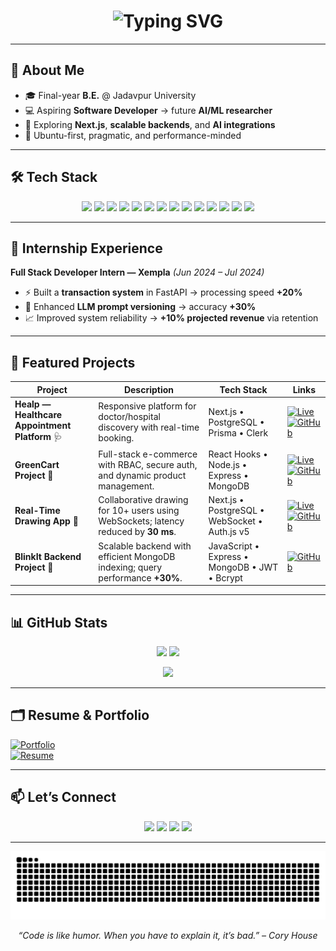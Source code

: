 <!-- Typing Animation Header -->
<h1 align="center">
  <img src="https://readme-typing-svg.demolab.com?font=Fira+Code&size=28&pause=1000&color=00F7F7&width=720&lines=Hi%2C+I'm+Biswayan+Paul;Full+Stack+Developer+%7C+AI%2FML+Enthusiast;I+build+clean%2C+scalable%2C+impactful+software" alt="Typing SVG" />
</h1>

---

## 🚀 About Me
- 🎓 Final-year **B.E.** @ Jadavpur University  
- 💻 Aspiring **Software Developer** → future **AI/ML researcher**  
- 🌱 Exploring **Next.js**, **scalable backends**, and **AI integrations**  
- 🧰 Ubuntu-first, pragmatic, and performance-minded

---

## 🛠 Tech Stack
<p align="center">
  <img src="https://img.shields.io/badge/Python-3776AB?logo=python&logoColor=white" />
  <img src="https://img.shields.io/badge/JavaScript-F7DF1E?logo=javascript&logoColor=black" />
  <img src="https://img.shields.io/badge/TypeScript-3178C6?logo=typescript&logoColor=white" />
  <img src="https://img.shields.io/badge/C++-00599C?logo=c%2B%2B&logoColor=white" />
  <img src="https://img.shields.io/badge/Next.js-000000?logo=nextdotjs&logoColor=white" />
  <img src="https://img.shields.io/badge/React-61DAFB?logo=react&logoColor=black" />
  <img src="https://img.shields.io/badge/Node.js-339933?logo=node.js&logoColor=white" />
  <img src="https://img.shields.io/badge/Express.js-000000?logo=express&logoColor=white" />
  <img src="https://img.shields.io/badge/FastAPI-009688?logo=fastapi&logoColor=white" />
  <img src="https://img.shields.io/badge/PostgreSQL-4169E1?logo=postgresql&logoColor=white" />
  <img src="https://img.shields.io/badge/MongoDB-47A248?logo=mongodb&logoColor=white" />
  <img src="https://img.shields.io/badge/Docker-2496ED?logo=docker&logoColor=white" />
  <img src="https://img.shields.io/badge/Kubernetes-326CE5?logo=kubernetes&logoColor=white" />
  <img src="https://img.shields.io/badge/Redis-DC382D?logo=redis&logoColor=white" />
</p>

---

## 💼 Internship Experience
**Full Stack Developer Intern — Xempla** *(Jun 2024 – Jul 2024)*  
- ⚡ Built a **transaction system** in FastAPI → processing speed **+20%**  
- 🤖 Enhanced **LLM prompt versioning** → accuracy **+30%**  
- 📈 Improved system reliability → **+10% projected revenue** via retention

---

## 📌 Featured Projects

| Project | Description | Tech Stack | Links |
|---|---|---|---|
| **Healp — Healthcare Appointment Platform** 🩺 | Responsive platform for doctor/hospital discovery with real-time booking. | Next.js • PostgreSQL • Prisma • Clerk | [![Live](https://img.shields.io/badge/Live-00C853?style=flat&logo=vercel&logoColor=white)](https://healp.vercel.app/) [![GitHub](https://img.shields.io/badge/Repo-181717?style=flat&logo=github&logoColor=white)](https://github.com/BiswayanPaul/healp) |
| **GreenCart Project** 🌱 | Full-stack e-commerce with RBAC, secure auth, and dynamic product management. | React Hooks • Node.js • Express • MongoDB | [![Live](https://img.shields.io/badge/Live-00C853?style=flat&logo=vercel&logoColor=white)](https://purple-merit-assessment-bay.vercel.app) [![GitHub](https://img.shields.io/badge/Repo-181717?style=flat&logo=github&logoColor=white)](https://github.com/BiswayanPaul/PurpleMeritAssessment) |
| **Real-Time Drawing App** 🎨 | Collaborative drawing for 10+ users using WebSockets; latency reduced by **30 ms**. | Next.js • PostgreSQL • WebSocket • Auth.js v5 | [![Live](https://img.shields.io/badge/Live-00C853?style=flat&logo=vercel&logoColor=white)](https://drawapp-frontend.vercel.app/) [![GitHub](https://img.shields.io/badge/Repo-181717?style=flat&logo=github&logoColor=white)](https://github.com/BiswayanPaul/drawapp-Frontend) |
| **BlinkIt Backend Project** 🛒 | Scalable backend with efficient MongoDB indexing; query performance **+30%**. | JavaScript • Express • MongoDB • JWT • Bcrypt | [![GitHub](https://img.shields.io/badge/Repo-181717?style=flat&logo=github&logoColor=white)](https://github.com/BiswayanPaul/BlinkIt-Backend-Xempla) |

---

## 📊 GitHub Stats
<p align="center">
  <img src="https://github-readme-stats.vercel.app/api?username=BiswayanPaul&show_icons=true&theme=tokyonight" height="165" />
  <img src="https://github-readme-streak-stats.herokuapp.com?user=BiswayanPaul&theme=tokyonight" height="165" />
</p>

<p align="center">
  <img src="https://github-readme-stats.vercel.app/api/top-langs/?username=BiswayanPaul&layout=compact&theme=tokyonight" height="165" />
</p>

---

## 🗂 Resume & Portfolio
[![Portfolio](https://img.shields.io/badge/Portfolio-000?style=for-the-badge&logo=vercel&logoColor=white)](https://portfolio-sigma-teal-64.vercel.app/)  
[![Resume](https://img.shields.io/badge/Resume-0A66C2?style=for-the-badge&logo=googledrive&logoColor=white)](https://drive.google.com/file/d/11oSJwDhVjHJXdk8IVGIqL_x26g5Scjsv/view?usp=sharing)

---

## 📫 Let’s Connect
<p align="center">
  <a href="mailto:biswayanpaulju@gmail.com"><img src="https://img.shields.io/badge/Email-D14836?logo=gmail&logoColor=white&style=for-the-badge" /></a>
  <a href="https://www.linkedin.com/in/biswayan-paul-8852411ba/"><img src="https://img.shields.io/badge/LinkedIn-0A66C2?logo=linkedin&logoColor=white&style=for-the-badge" /></a>
  <a href="https://github.com/BiswayanPaul"><img src="https://img.shields.io/badge/GitHub-181717?logo=github&logoColor=white&style=for-the-badge" /></a>
  <a href="https://portfolio-sigma-teal-64.vercel.app/"><img src="https://img.shields.io/badge/Portfolio-000000?logo=vercel&logoColor=white&style=for-the-badge" /></a>
</p>

---

<!-- Contribution Snake -->
![Biswayan's GitHub Contribution Snake](https://raw.githubusercontent.com/BiswayanPaul/BiswayanPaul/output/github-contribution-grid-snake.svg)

<p align="center"><i>“Code is like humor. When you have to explain it, it’s bad.” – Cory House</i></p>
